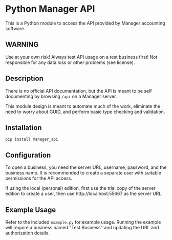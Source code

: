 # Python Manager API

This is a Python module to access the API provided by Manager accounting
software.

## WARNING

Use at your own risk! Always test API usage on a test business first!
Not responsible for any data loss or other problems (see license).

## Description

There is no official API documentation, but the API is meant to be self
documenting by browsing `/api` on a Manager server.

This module design is meant to automate much of the work, eliminate the
need to worry about GUID, and perform basic type checking and validation.

## Installation

`pip install manager_api`

## Configuration

To open a business, you need the server URL, username, password, and the
business name. It is recommended to create a separate user with suitable
permissions for the API access.

If using the local (personal) edition, first use the trial copy of the
server edition to create a user, then use http://localhost:55667 as the
server URL.

## Example Usage

Refer to the included `example.py` for example usage. Running the example
will require a business named "Test Business" and updating the URL and
authorization details.
